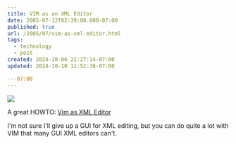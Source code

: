 ```yaml
---
title: VIM as an XML Editor
date: 2005-07-12T02:39:00.000-07:00
published: true
url: /2005/07/vim-as-xml-editor.html
tags:
  - technology
  - post
created: 2024-10-06 21:27:14-07:00
updated: 2024-10-10 11:52:38-07:00

---07:00
---
```


![](/vimxml.png)
  
A great HOWTO: [Vim as XML Editor](https://www.pinkjuice.com/howto/vimxml/ "Vim as XML Editor")  
  
I'm not sure I'll give up a GUI for XML editing, but you can do quite a lot with VIM that many GUI XML editors can't.